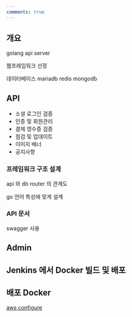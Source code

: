 ```yaml
---
comments: true
---
```


## 개요

golang api server

웹프레임워크 선정

데이터베이스 mariadb redis mongodb

## API

* 소셜 로그인 검증
* 인증 및 회원관리
* 결제 영수증 검증
* 점검 및 업데이트
* 이미지 배너
* 공지사항

### 프레임워크 구조 설계

api 와 db router 의 관계도

go 언어 특성에 맞게 설계

### API 문서

swagger 사용

## Admin

## Jenkins 에서 Docker 빌드 및 배포
## 배포 Docker

[aws configure](https://docs.aws.amazon.com/ko_kr/cli/latest/userguide/cli-configure-files.html)